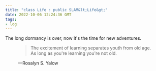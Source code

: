 ```yaml
---
title: "class Life : public SLAM&lt;Life&gt;"
date: 2022-10-06 12:24:36 GMT
tags:
- log
---
```


The long dormancy is over, now it's the time for new adventures.

<figure>
    <blockquote>
        <p>The excitement of learning separates youth from old age. As long as you're learning you're not old.</p>
    </blockquote>
    <figcaption>—Rosalyn S. Yalow</figcaption>
</figure>
